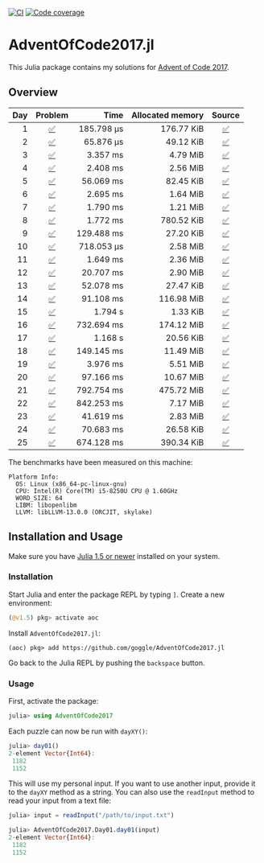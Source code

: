 [![CI](https://github.com/goggle/AdventOfCode2017.jl/workflows/CI/badge.svg)](https://github.com/goggle/AdventOfCode2017.jl/actions?query=workflow%3ACI+branch%3Amaster)
[![Code coverage](https://codecov.io/gh/goggle/AdventOfCode2017.jl/branch/master/graphs/badge.svg?branch=master)](https://codecov.io/github/goggle/AdventOfCode2017.jl?branch=master)

# AdventOfCode2017.jl

This Julia package contains my solutions for [Advent of Code 2017](https://adventofcode.com/2017/).

## Overview

| Day | Problem | Time | Allocated memory | Source |
|----:|:-------:|-----:|-----------------:|:------:|
| 1 | [:white_check_mark:](https://adventofcode.com/2017/day/1) | 185.798 μs | 176.77 KiB | [:white_check_mark:](https://github.com/goggle/AdventOfCode2017.jl/blob/master/src/day01.jl) |
| 2 | [:white_check_mark:](https://adventofcode.com/2017/day/2) | 65.876 μs | 49.12 KiB | [:white_check_mark:](https://github.com/goggle/AdventOfCode2017.jl/blob/master/src/day02.jl) |
| 3 | [:white_check_mark:](https://adventofcode.com/2017/day/3) | 3.357 ms | 4.79 MiB | [:white_check_mark:](https://github.com/goggle/AdventOfCode2017.jl/blob/master/src/day03.jl) |
| 4 | [:white_check_mark:](https://adventofcode.com/2017/day/4) | 2.408 ms | 2.56 MiB | [:white_check_mark:](https://github.com/goggle/AdventOfCode2017.jl/blob/master/src/day04.jl) |
| 5 | [:white_check_mark:](https://adventofcode.com/2017/day/5) | 56.069 ms | 82.45 KiB | [:white_check_mark:](https://github.com/goggle/AdventOfCode2017.jl/blob/master/src/day05.jl) |
| 6 | [:white_check_mark:](https://adventofcode.com/2017/day/6) | 2.695 ms | 1.64 MiB | [:white_check_mark:](https://github.com/goggle/AdventOfCode2017.jl/blob/master/src/day06.jl) |
| 7 | [:white_check_mark:](https://adventofcode.com/2017/day/7) | 1.790 ms | 1.21 MiB | [:white_check_mark:](https://github.com/goggle/AdventOfCode2017.jl/blob/master/src/day07.jl) |
| 8 | [:white_check_mark:](https://adventofcode.com/2017/day/8) | 1.772 ms | 780.52 KiB | [:white_check_mark:](https://github.com/goggle/AdventOfCode2017.jl/blob/master/src/day08.jl) |
| 9 | [:white_check_mark:](https://adventofcode.com/2017/day/9) | 129.488 ms | 27.20 KiB | [:white_check_mark:](https://github.com/goggle/AdventOfCode2017.jl/blob/master/src/day09.jl) |
| 10 | [:white_check_mark:](https://adventofcode.com/2017/day/10) | 718.053 μs | 2.58 MiB | [:white_check_mark:](https://github.com/goggle/AdventOfCode2017.jl/blob/master/src/day10.jl) |
| 11 | [:white_check_mark:](https://adventofcode.com/2017/day/11) | 1.649 ms | 2.36 MiB | [:white_check_mark:](https://github.com/goggle/AdventOfCode2017.jl/blob/master/src/day11.jl) |
| 12 | [:white_check_mark:](https://adventofcode.com/2017/day/12) | 20.707 ms | 2.90 MiB | [:white_check_mark:](https://github.com/goggle/AdventOfCode2017.jl/blob/master/src/day12.jl) |
| 13 | [:white_check_mark:](https://adventofcode.com/2017/day/13) | 52.078 ms | 27.47 KiB | [:white_check_mark:](https://github.com/goggle/AdventOfCode2017.jl/blob/master/src/day13.jl) |
| 14 | [:white_check_mark:](https://adventofcode.com/2017/day/14) | 91.108 ms | 116.98 MiB | [:white_check_mark:](https://github.com/goggle/AdventOfCode2017.jl/blob/master/src/day14.jl) |
| 15 | [:white_check_mark:](https://adventofcode.com/2017/day/15) | 1.794 s | 1.33 KiB | [:white_check_mark:](https://github.com/goggle/AdventOfCode2017.jl/blob/master/src/day15.jl) |
| 16 | [:white_check_mark:](https://adventofcode.com/2017/day/16) | 732.694 ms | 174.12 MiB | [:white_check_mark:](https://github.com/goggle/AdventOfCode2017.jl/blob/master/src/day16.jl) |
| 17 | [:white_check_mark:](https://adventofcode.com/2017/day/17) | 1.168 s | 20.56 KiB | [:white_check_mark:](https://github.com/goggle/AdventOfCode2017.jl/blob/master/src/day17.jl) |
| 18 | [:white_check_mark:](https://adventofcode.com/2017/day/18) | 149.145 ms | 11.49 MiB | [:white_check_mark:](https://github.com/goggle/AdventOfCode2017.jl/blob/master/src/day18.jl) |
| 19 | [:white_check_mark:](https://adventofcode.com/2017/day/19) | 3.976 ms | 5.51 MiB | [:white_check_mark:](https://github.com/goggle/AdventOfCode2017.jl/blob/master/src/day19.jl) |
| 20 | [:white_check_mark:](https://adventofcode.com/2017/day/20) | 97.166 ms | 10.67 MiB | [:white_check_mark:](https://github.com/goggle/AdventOfCode2017.jl/blob/master/src/day20.jl) |
| 21 | [:white_check_mark:](https://adventofcode.com/2017/day/21) | 792.754 ms | 475.72 MiB | [:white_check_mark:](https://github.com/goggle/AdventOfCode2017.jl/blob/master/src/day21.jl) |
| 22 | [:white_check_mark:](https://adventofcode.com/2017/day/22) | 842.253 ms | 7.17 MiB | [:white_check_mark:](https://github.com/goggle/AdventOfCode2017.jl/blob/master/src/day22.jl) |
| 23 | [:white_check_mark:](https://adventofcode.com/2017/day/23) | 41.619 ms | 2.83 MiB | [:white_check_mark:](https://github.com/goggle/AdventOfCode2017.jl/blob/master/src/day23.jl) |
| 24 | [:white_check_mark:](https://adventofcode.com/2017/day/24) | 70.683 ms | 26.58 KiB | [:white_check_mark:](https://github.com/goggle/AdventOfCode2017.jl/blob/master/src/day24.jl) |
| 25 | [:white_check_mark:](https://adventofcode.com/2017/day/25) | 674.128 ms | 390.34 KiB | [:white_check_mark:](https://github.com/goggle/AdventOfCode2017.jl/blob/master/src/day25.jl) |


The benchmarks have been measured on this machine:
```
Platform Info:
  OS: Linux (x86_64-pc-linux-gnu)
  CPU: Intel(R) Core(TM) i5-8250U CPU @ 1.60GHz
  WORD_SIZE: 64
  LIBM: libopenlibm
  LLVM: libLLVM-13.0.0 (ORCJIT, skylake)
```


## Installation and Usage

Make sure you have [Julia 1.5 or newer](https://julialang.org/downloads/)
installed on your system.


### Installation

Start Julia and enter the package REPL by typing `]`. Create a new
environment:
```julia
(@v1.5) pkg> activate aoc
```

Install `AdventOfCode2017.jl`:
```
(aoc) pkg> add https://github.com/goggle/AdventOfCode2017.jl
```

Go back to the Julia REPL by pushing the `backspace` button.


### Usage

First, activate the package:
```julia
julia> using AdventOfCode2017
```

Each puzzle can now be run with `dayXY()`:
```julia
julia> day01()
2-element Vector{Int64}:
 1182
 1152
```

This will use my personal input. If you want to use another input, provide it
to the `dayXY` method as a string. You can also use the `readInput` method
to read your input from a text file:
```julia
julia> input = readInput("/path/to/input.txt")

julia> AdventOfCode2017.Day01.day01(input)
2-element Vector{Int64}:
 1182
 1152
```
